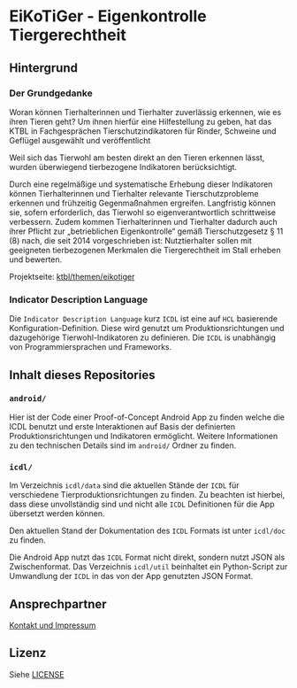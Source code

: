 # EiKoTiGer - Eigenkontrolle Tiergerechtheit

## Hintergrund 

### Der Grundgedanke
Woran können Tierhalterinnen und Tierhalter zuverlässig erkennen, wie es ihren Tieren geht? Um ihnen hierfür eine Hilfestellung zu geben, hat das KTBL in Fachgesprächen Tierschutzindikatoren für Rinder, Schweine und Geflügel ausgewählt und veröffentlicht

Weil sich das Tierwohl am besten direkt an den Tieren erkennen lässt, wurden überwiegend tierbezogene Indikatoren berücksichtigt.

Durch eine regelmäßige und systematische Erhebung dieser Indikatoren können Tierhalterinnen und Tierhalter relevante Tierschutzprobleme erkennen und frühzeitig Gegenmaßnahmen ergreifen. Langfristig können sie, sofern erforderlich, das Tierwohl so eigenverantwortlich schrittweise verbessern. Zudem kommen Tierhalterinnen und Tierhalter dadurch auch ihrer Pflicht zur „betrieblichen Eigenkontrolle“ gemäß Tierschutzgesetz § 11 (8) nach, die seit 2014 vorgeschrieben ist: Nutztierhalter sollen mit geeigneten tierbezogenen Merkmalen die Tiergerechtheit im Stall erheben und bewerten.

Projektseite: [ktbl/themen/eikotiger](https://www.ktbl.de/themen/eikotiger)

### Indicator Description Language
Die `Indicator Description Language` kurz `ICDL` ist eine auf `HCL` basierende Konfiguration-Definition. Diese wird genutzt um Produktionsrichtungen und dazugehörige Tierwohl-Indikatoren zu definieren. Die `ICDL` is unabhängig von Programmiersprachen und Frameworks.


## Inhalt dieses Repositories

### `android/`
Hier ist der Code einer Proof-of-Concept Android App zu finden welche die ICDL benutzt und erste Interaktionen auf Basis der definierten Produktionsrichtungen und Indikatoren ermöglicht. Weitere Informationen zu den technischen Details sind im `android/` Ordner zu finden.

### `icdl/`

Im Verzeichnis `icdl/data` sind die aktuellen Stände der `ICDL` für verschiedene Tierproduktionsrichtungen zu finden. Zu beachten ist hierbei, dass diese unvollständig sind und nicht alle `ICDL` Definitionen für die App übersetzt werden können.

Den aktuellen Stand der Dokumentation des `ICDL` Formats ist unter `icdl/doc` zu finden.

Die Android App nutzt das `ICDL` Format nicht direkt, sondern nutzt JSON als Zwischenformat. Das Verzeichnis `icdl/util` beinhaltet ein Python-Script zur Umwandlung der `ICDL` in das von der App genutzten JSON Format.


## Ansprechpartner
[Kontakt und Impressum](https://www.ktbl.de/service/impressum)

## Lizenz

Siehe [LICENSE](LICENSE)

